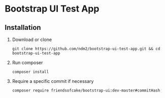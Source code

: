 # Bootstrap UI Test App

## Installation

1. Download or clone

    ```
    git clone https://github.com/ndm2/bootstrap-ui-test-app.git && cd bootstrap-ui-test-app
    ```

2. Run composer

    ```
    composer install
    ```

3. Require a specific commit if necessary

    ```
    composer require friendsofcake/bootstrap-ui:dev-master#commitHash
    ```
